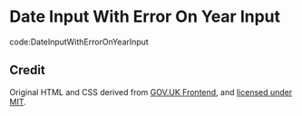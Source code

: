 # Date Input With Error On Year Input

code:DateInputWithErrorOnYearInput
## Credit
Original HTML and CSS derived from [GOV.UK Frontend](https://github.com/alphagov/govuk-frontend), and [licensed under MIT](https://github.com/alphagov/govuk-frontend/blob/master/LICENSE.txt).
